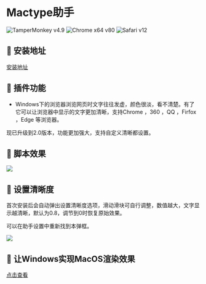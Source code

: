 # Mactype助手
![TamperMonkey v4.9](https://img.shields.io/badge/TamperMonkey-v4.8-brightgreen.svg) ![Chrome x64 v80](https://img.shields.io/badge/Chrome%20x64-v80.0-brightgreen.svg) ![Safari v12](https://img.shields.io/badge/Safari%20-v12.0-brightgreen.svg)

## 💽 安装地址
[安装地址](	https://www.baiduyun.wiki/tool/install-mactype.html)

## 🔧 插件功能
- Windows下的浏览器浏览网页时文字往往发虚，颜色很淡，看不清楚。有了它可以让浏览器中显示的文字更加清晰，支持Chrome <Icon name="chrome" />，360 <Icon name="360" />，QQ <Icon name="qq" />，Firfox <Icon name="firefox" />，Edge <Icon name="edge" /> 等浏览器。

现已升级到2.0版本，功能更加强大，支持自定义清晰都设置。

## 🎨 脚本效果

![](https://i.loli.net/2021/01/27/VYN5QTcWwDUSrdF.gif)

## 🎨 设置清晰度

首次安装后会自动弹出设置清晰度选项，滑动滑块可自行调整，数值越大，文字显示越清晰，默认为0.8，调节到0时恢复原始效果。

可以在助手设置中重新找到本弹框。

![](https://i.loli.net/2021/01/27/5rIxkp7jGoEiCfY.png)

## 📖 让Windows实现MacOS渲染效果

[点击查看](https://mp.weixin.qq.com/s/uCBoHZkJiFbd42RyRvQoUA)
